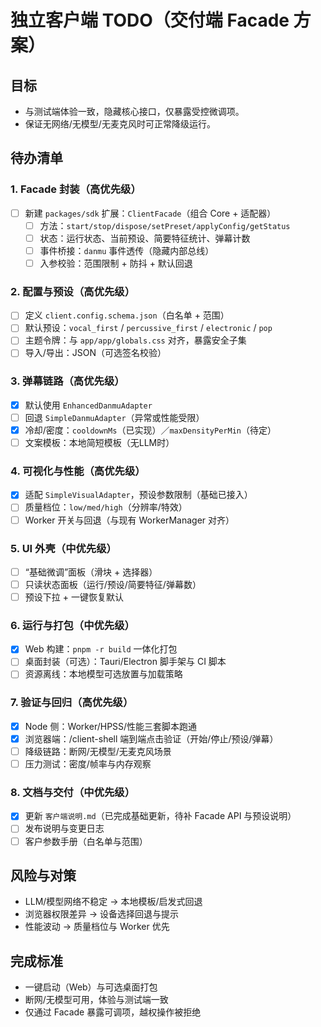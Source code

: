# 独立客户端 TODO（交付端 Facade 方案）

## 目标
- 与测试端体验一致，隐藏核心接口，仅暴露受控微调项。
- 保证无网络/无模型/无麦克风时可正常降级运行。

## 待办清单

### 1. Facade 封装（高优先级）
- [ ] 新建 `packages/sdk` 扩展：`ClientFacade`（组合 Core + 适配器）
  - [ ] 方法：`start/stop/dispose/setPreset/applyConfig/getStatus`
  - [ ] 状态：运行状态、当前预设、简要特征统计、弹幕计数
  - [ ] 事件桥接：`danmu` 事件透传（隐藏内部总线）
  - [ ] 入参校验：范围限制 + 防抖 + 默认回退

### 2. 配置与预设（高优先级）
- [ ] 定义 `client.config.schema.json`（白名单 + 范围）
- [ ] 默认预设：`vocal_first` / `percussive_first` / `electronic` / `pop`
- [ ] 主题令牌：与 `app/app/globals.css` 对齐，暴露安全子集
- [ ] 导入/导出：JSON（可选签名校验）

### 3. 弹幕链路（高优先级）
- [x] 默认使用 `EnhancedDanmuAdapter`
- [ ] 回退 `SimpleDanmuAdapter`（异常或性能受限）
- [x] 冷却/密度：`cooldownMs`（已实现）／`maxDensityPerMin`（待定）
- [ ] 文案模板：本地简短模板（无LLM时）

### 4. 可视化与性能（高优先级）
- [x] 适配 `SimpleVisualAdapter`，预设参数限制（基础已接入）
- [ ] 质量档位：`low/med/high`（分辨率/特效）
- [ ] Worker 开关与回退（与现有 WorkerManager 对齐）

### 5. UI 外壳（中优先级）
- [ ] “基础微调”面板（滑块 + 选择器）
- [ ] 只读状态面板（运行/预设/简要特征/弹幕数）
- [ ] 预设下拉 + 一键恢复默认

### 6. 运行与打包（中优先级）
- [x] Web 构建：`pnpm -r build` 一体化打包
- [ ] 桌面封装（可选）：Tauri/Electron 脚手架与 CI 脚本
- [ ] 资源离线：本地模型可选放置与加载策略

### 7. 验证与回归（高优先级）
- [x] Node 侧：Worker/HPSS/性能三套脚本跑通
- [x] 浏览器端：/client-shell 端到端点击验证（开始/停止/预设/弹幕）
- [ ] 降级链路：断网/无模型/无麦克风场景
- [ ] 压力测试：密度/帧率与内存观察

### 8. 文档与交付（中优先级）
- [x] 更新 `客户端说明.md`（已完成基础更新，待补 Facade API 与预设说明）
- [ ] 发布说明与变更日志
- [ ] 客户参数手册（白名单与范围）

## 风险与对策
- LLM/模型网络不稳定 → 本地模板/启发式回退
- 浏览器权限差异 → 设备选择回退与提示
- 性能波动 → 质量档位与 Worker 优先

## 完成标准
- 一键启动（Web）与可选桌面打包
- 断网/无模型可用，体验与测试端一致
- 仅通过 Facade 暴露可调项，越权操作被拒绝


